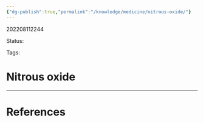 ```yaml
---
{"dg-publish":true,"permalink":"/knowledge/medicine/nitrous-oxide/"}
---
```



202208112244

Status: 

Tags:

# Nitrous oxide








___
# References